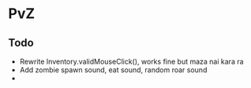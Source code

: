 # PvZ

## Todo 
- Rewrite Inventory.validMouseClick(), works fine but maza nai kara ra
- Add zombie spawn sound, eat sound, random roar sound
- 